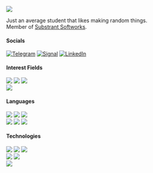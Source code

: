 ![](https://komarev.com/ghpvc/?username=reversed-coffee) 

Just an average student that likes making random things.\
Member of [Substrant Softworks](https://github.com/substrant).

#### Socials
[![Telegram](https://img.shields.io/badge/Telegram-2CA5E0?style=for-the-badge&logo=telegram&logoColor=white)](https://t.me/reversed_coffee)
[![Signal](https://img.shields.io/badge/Signal-%23039BE5.svg?&style=for-the-badge&logo=Signal&logoColor=white)](https://signal.me/#eu/Ak1GukVX2l8Dofirn8M66E-wXHcX4wK8zQ1EjOT8LcXb8gxJy81GvYkZB5fCsaxQ)
[![LinkedIn](https://img.shields.io/badge/LinkedIn-0077B5?style=for-the-badge&logo=linkedin&logoColor=white)](https://www.linkedin.com/in/nicholas-hardenburgh/)

#### Interest Fields
![](https://img.shields.io/badge/Software%20Engineering-363331?style=for-the-badge)
![](https://img.shields.io/badge/System%20Administration-3D3B3C?style=for-the-badge)
![](https://img.shields.io/badge/Reverse%20Engineering-5e5654?style=for-the-badge)\
![](https://img.shields.io/badge/Coffee-4d3b34?style=for-the-badge)

#### Languages
![](https://img.shields.io/badge/C%23/.NET-512BD4?style=for-the-badge)
![](https://img.shields.io/badge/C++-00599C?style=for-the-badge)
![](https://img.shields.io/badge/C-A8B9CC?style=for-the-badge)\
![](https://img.shields.io/badge/Bash-4EAA25?style=for-the-badge&logo=GNU%20Bash&logoColor=white)
![](https://img.shields.io/badge/Lua-2C2D72?style=for-the-badge&logo=lua&logoColor=white)
![](https://img.shields.io/badge/TypeScript-3178C6?style=for-the-badge&logo=typescript&logoColor=white)

#### Technologies
![](https://img.shields.io/badge/Arch_Linux-1793D1?style=for-the-badge&logo=arch-linux&logoColor=white)
![](https://img.shields.io/badge/Debian-A81D33?style=for-the-badge&logo=debian&logoColor=white)
![](https://img.shields.io/badge/Alpine_Linux-0D597F?style=for-the-badge&logo=alpine-linux&logoColor=white)\
![](https://img.shields.io/badge/Docker-1D63ED?style=for-the-badge&logo=docker&logoColor=white)
![](https://img.shields.io/badge/Libvirt-3C857C?style=for-the-badge&logo=linux&logoColor=white)\
![](https://img.shields.io/badge/Cloudflare-F38020?style=for-the-badge&logo=cloudflare&logoColor=white)

